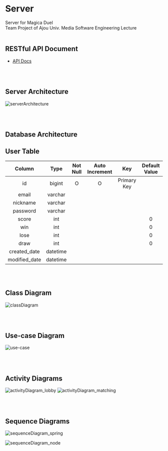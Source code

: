 # Server

Server for Magica Duel  
Team Project of Ajou Univ. Media Software Engineering Lecture<br></br>

## RESTful API Document

- [API Docs](https://github.com/AjouMSE/Server/blob/develop/API_Docs.md)

<br></br>

## Server Architecture

![serverArchitecture](https://user-images.githubusercontent.com/35136024/167869014-1a88f162-1cfd-4770-9a43-0828498d4443.png)

<br></br>

## Database Architecture

## User Table

|    Column     |   Type   | Not Null | Auto Increment |     Key     | Default Value |
| :-----------: | :------: | :------: | :------------: | :---------: | :-----------: |
|      id       |  bigint  |    O     |       O        | Primary Key |               |
|     email     | varchar  |          |                |             |               |
|   nickname    | varchar  |          |                |             |               |
|   password    | varchar  |          |                |             |               |
|     score     |   int    |          |                |             |       0       |
|      win      |   int    |          |                |             |       0       |
|     lose      |   int    |          |                |             |       0       |
|     draw      |   int    |          |                |             |       0       |
| created_date  | datetime |          |                |             |               |
| modified_date | datetime |          |                |             |               |

<br></br>

## Class Diagram

![classDiagram](https://user-images.githubusercontent.com/35136024/167622551-d330c654-a289-40a1-8234-e1304a95c545.png)

<br></br>

## Use-case Diagram

![use-case](https://user-images.githubusercontent.com/35136024/167869137-02cb29de-02f1-46ef-b34c-2bf33e58d4ef.png)

<br></br>

## Activity Diagrams

![activityDiagram_lobby](https://user-images.githubusercontent.com/35136024/167684052-656a6501-2926-4dfe-9b25-0208e10c52b1.png)
![activityDiagram_matching](https://user-images.githubusercontent.com/35136024/167684076-38f74981-9bf9-4ca1-b1d9-a1ae66026e79.png)

<br></br>

## Sequence Diagrams

![sequenceDiagram_spring](https://user-images.githubusercontent.com/35136024/167684399-8fe5941b-25a3-4584-a141-7342ed1b7241.png)

![sequenceDiagram_node](https://user-images.githubusercontent.com/35136024/167684548-fc778cc6-6c52-41f7-8fd1-c6415a891f75.png)

